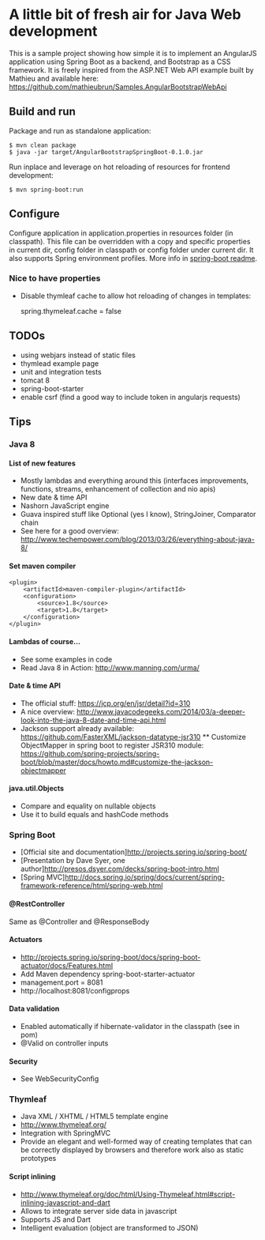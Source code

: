 # A little bit of fresh air for Java Web development

This is a sample project showing how simple it is to implement an AngularJS application using Spring Boot as a backend, and Bootstrap as a CSS framework.
It is freely inspired from the ASP.NET Web API example built by Mathieu and available here: https://github.com/mathieubrun/Samples.AngularBootstrapWebApi

## Build and run
Package and run as standalone application:

    $ mvn clean package
    $ java -jar target/AngularBootstrapSpringBoot-0.1.0.jar

Run inplace and leverage on hot reloading of resources for frontend development:

    $ mvn spring-boot:run

## Configure
Configure application in application.properties in resources folder (in classpath). This file can be overridden with
a copy and specific properties in current dir, config folder in classpath or config folder under current dir. It also supports
Spring environment profiles.
More info in [spring-boot readme](http://projects.spring.io/spring-boot/docs/spring-boot/README.html#toc_6).

### Nice to have properties
- Disable thymleaf cache to allow hot reloading of changes in templates:

    spring.thymeleaf.cache = false

## TODOs
* using webjars instead of static files
* thymlead example page
* unit and integration tests
* tomcat 8
* spring-boot-starter
* enable csrf (find a good way to include token in angularjs requests)

## Tips

### Java 8

#### List of new features
* Mostly lambdas and everything around this (interfaces improvements, functions, streams, enhancement of collection and nio apis)
* New date & time API
* Nashorn JavaScript engine
* Guava inspired stuff like Optional (yes I know), StringJoiner, Comparator chain
* See here for a good overview: http://www.techempower.com/blog/2013/03/26/everything-about-java-8/

#### Set maven compiler
    <plugin>
        <artifactId>maven-compiler-plugin</artifactId>
        <configuration>
            <source>1.8</source>
            <target>1.8</target>
        </configuration>
    </plugin>

#### Lambdas of course...
* See some examples in code
* Read Java 8 in Action: http://www.manning.com/urma/

#### Date & time API
* The official stuff: https://jcp.org/en/jsr/detail?id=310
* A nice overview: http://www.javacodegeeks.com/2014/03/a-deeper-look-into-the-java-8-date-and-time-api.html
* Jackson support already available: https://github.com/FasterXML/jackson-datatype-jsr310
** Customize ObjectMapper in spring boot to register JSR310 module: https://github.com/spring-projects/spring-boot/blob/master/docs/howto.md#customize-the-jackson-objectmapper

#### java.util.Objects
* Compare and equality on nullable objects
* Use it to build equals and hashCode methods

### Spring Boot
* [Official site and documentation]http://projects.spring.io/spring-boot/
* [Presentation by Dave Syer, one author]http://presos.dsyer.com/decks/spring-boot-intro.html
* [Spring MVC]http://docs.spring.io/spring/docs/current/spring-framework-reference/html/spring-web.html

#### @RestController
Same as @Controller and @ResponseBody

#### Actuators
* http://projects.spring.io/spring-boot/docs/spring-boot-actuator/docs/Features.html
* Add Maven dependency spring-boot-starter-actuator
* management.port = 8081
* http://localhost:8081/configprops

#### Data validation
* Enabled automatically if hibernate-validator in the classpath (see in pom)
* @Valid on controller inputs

#### Security
* See WebSecurityConfig

### Thymleaf
* Java XML / XHTML / HTML5 template engine
* http://www.thymeleaf.org/
* Integration with SpringMVC
* Provide an elegant and well-formed way of creating templates that can be correctly displayed by browsers and therefore work also as static prototypes

#### Script inlining
* http://www.thymeleaf.org/doc/html/Using-Thymeleaf.html#script-inlining-javascript-and-dart
* Allows to integrate server side data in javascript
* Supports JS and Dart
* Intelligent evaluation (object are transformed to JSON)
